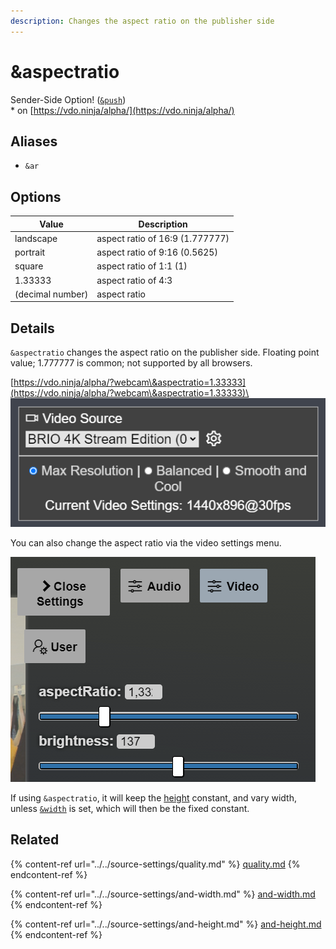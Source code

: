 ```yaml
---
description: Changes the aspect ratio on the publisher side
---
```


# \&aspectratio

Sender-Side Option! ([`&push`](../../source-settings/push.md))\
\* on [https://vdo.ninja/alpha/](https://vdo.ninja/alpha/)

## Aliases

* `&ar`

## Options

| Value            | Description                     |
| ---------------- | ------------------------------- |
| landscape        | aspect ratio of 16:9 (1.777777) |
| portrait         | aspect ratio of 9:16 (0.5625)   |
| square           | aspect ratio of 1:1 (1)         |
| 1.33333          | aspect ratio of 4:3             |
| (decimal number) | aspect ratio                    |

## Details

`&aspectratio` changes the aspect ratio on the publisher side. Floating point value; 1.777777 is common; not supported by all browsers.

[https://vdo.ninja/alpha/?webcam\&aspectratio=1.33333](https://vdo.ninja/alpha/?webcam\&aspectratio=1.33333)\
![](<../../.gitbook/assets/image (102) (1).png>)

You can also change the aspect ratio via the video settings menu.

![](<../../.gitbook/assets/image (103) (1).png>)

If using `&aspectratio`, it will keep the [height](../../source-settings/and-height.md) constant, and vary width, unless [`&width`](../../source-settings/and-width.md) is set, which will then be the fixed constant.

## Related

{% content-ref url="../../source-settings/quality.md" %}
[quality.md](../../source-settings/quality.md)
{% endcontent-ref %}

{% content-ref url="../../source-settings/and-width.md" %}
[and-width.md](../../source-settings/and-width.md)
{% endcontent-ref %}

{% content-ref url="../../source-settings/and-height.md" %}
[and-height.md](../../source-settings/and-height.md)
{% endcontent-ref %}
